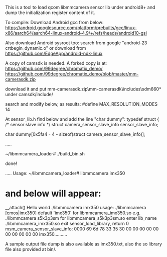 This is a tool to load qcom libmmcamera sensor lib under android8+ and dump the initialization register content of it. 

To compile:
Download Android gcc from below:
https://android.googlesource.com/platform/prebuilts/gcc/linux-x86/aarch64/aarch64-linux-android-4.9/+/refs/heads/android10-gsi

Also download Android sysroot too:
search from google "android-23 crtbegin_dynamic.o" or download from
https://github.com/EdgeApp/android-ndk-linux

A copy of camsdk is needed. A forked copy is at:
https://github.com/99degree/chromatix_demo/
https://github.com/99degree/chromatix_demo/blob/master/mm-camerasdk.zip

download it and put mm-camerasdk.zip\mm-camerasdk\includes\sdm660\* under camsdk/include/

search and modify below, as results:
#define MAX_RESOLUTION_MODES 14

At sensor_lib.h find below and add the line "char dummy":
typedef struct {
  /* sensor slave info */
  struct camera_sensor_slave_info sensor_slave_info;

char dummy[0x5fa4 - 4 - sizeof(struct camera_sensor_slave_info)];

.....

~/libmmcamera_loader# ./build_bin.sh

done!

.....
Usage:
~/libmmcamera_loader# libmmcamera imx350

and below will appear:
===========================
__attach()
Hello world ./libmmcamera imx350
usage: ./libmmcamera [cmos|imx350]
default 'imx350' for libmmcamera_imx350.so
e.g. ./libmmcamera s5k3p3sm for libmmcamera_s5k3p3sm.so
enter
lib_name ./libmmcamera_imx350.so
exit
sensor_load_library, return 0
msm_camera_sensor_slave_info:
  0000  69 6d 78 33 35 30 00 00 00 00 00 00 00 00 00 00  imx350..........

A sample output file dump is also available as imx350.txt, also the so library file also provided at bin/.

